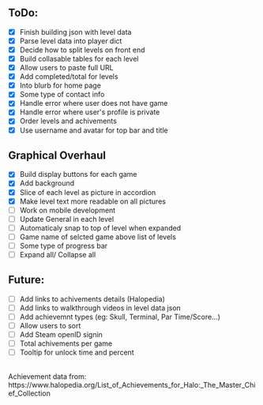 ## ToDo:
- [x] Finish building json with level data
- [x] Parse level data into player dict
- [x] Decide how to split levels on front end
- [X] Build collasable tables for each level
- [x] Allow users to paste full URL
- [x] Add completed/total for levels
- [X] Into blurb for home page
- [X] Some type of contact info
- [X] Handle error where user does not have game
- [x] Handle error where user's profile is private
- [x] Order levels and achivements
- [x] Use username and avatar for top bar and title

## Graphical Overhaul
- [x] Build display buttons for each game
- [x] Add background 
- [x] Slice of each level as picture in accordion 
- [x] Make level text more readable on all pictures
- [ ] Work on mobile development
- [ ] Update General in each level
- [ ] Automaticaly snap to top of level when expanded
- [ ] Game name of selcted game above list of levels
- [ ] Some type of progress bar
- [ ] Expand all/ Collapse all

## Future:
- [ ] Add links to achivements details (Halopedia)
- [ ] Add links to walkthrough videos in level data json
- [ ] Add achievemnt types (eg: Skull, Terminal, Par Time/Score...)
- [ ] Allow users to sort
- [ ] Add Steam openID signin
- [ ] Total achivements per game
- [ ] Tooltip for unlock time and percent

<br>
Achievement data from: https://www.halopedia.org/List_of_Achievements_for_Halo:_The_Master_Chief_Collection